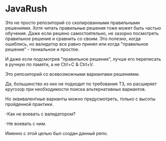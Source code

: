 # JavaRush

Это не просто репозиторий со скопированными правильными решениями.
Хотя читать правильные решения тоже может быть частью обучения. 
Даже если решено самостоятельно, не зазорно посмотреть правильное решение и сравнить со своим.
Это полезно, когда ошиблись, но валидатор все равно принял или когда "правильное решение" - гениальное и простое.

И даже если подсмотрев "правильное решение", лучше его переписать в ручную по памяти, а не Ctrl+C & Ctrl+V. 

Это репозиторий со всевозможными вариантами решениями.

Да, большинство из них не подходит по требования ТЗ, 
но расширяет кругозор при необходимости поиска альтернативных вариантов. 

Но эквивалентные варианты можно предусмотреть, только с высоты пройденной практики.

-Как не воевать с валидатором?

-Не воевать с ним. 

Именно с этой целью был создан данный репо.